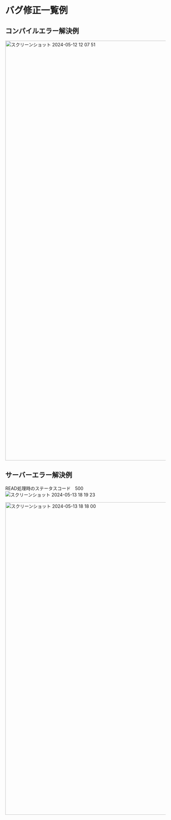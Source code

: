 # バグ修正一覧例

## コンパイルエラー解決例
<img width="1319" alt="スクリーンショット 2024-05-12 12 07 51" src="https://github.com/koikekatsumi/lesson-history-XXX/assets/163390515/199f05ca-963a-42fd-8e8f-b5955254b163">


## サーバーエラー解決例
READ処理時のステータスコード　500　
![スクリーンショット 2024-05-13 18 19 23](https://github.com/koikekatsumi/lesson-history-XXX/assets/163390515/ac91fecc-2a34-4504-9c00-74b85d34c622)

<img width="982" alt="スクリーンショット 2024-05-13 18 18 00" src="https://github.com/koikekatsumi/lesson-history-XXX/assets/163390515/c079aeb3-20fb-4bd0-a790-ace6f7245286">
